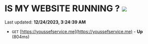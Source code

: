 # IS MY WEBSITE RUNNING ? [![](https://img.shields.io/static/v1?label=Sponsor&message=%E2%9D%A4&logo=GitHub&color=%23fe8e86)](https://github.com/sponsors/<username>)

Last updated: **12/24/2023, 3:24:39 AM**

- `GET` [https://youssefservice.me](https://youssefservice.me) - **Up** (804ms)
